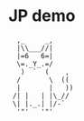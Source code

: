    # JP demo
   
      ,_     _,
      |\\___//|
      |=6   6=|
      \=._Y_.=/
       )  `  (    ,
      /       \  ((
      |       |   ))
     /| |   | |\_//
     \| |._.| |/-`
      '"'   '"'